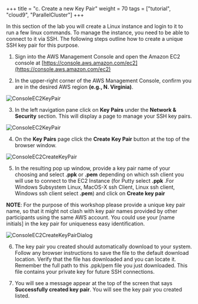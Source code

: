 +++
title = "c. Create a new Key Pair"
weight = 70
tags = ["tutorial", "cloud9", "ParallelCluster"]
+++

In this section of the lab you will create a Linux instance and login to it to run a few linux commands. To manage the instance, you need to be able to connect to it via SSH. The following steps outline how to create a unique SSH key pair for this purpose.

1.	Sign into the AWS Management Console and open the Amazon EC2 console at 
[https://console.aws.amazon.com/ec2](https://console.aws.amazon.com/ec2)

2.	In the upper-right corner of the AWS Management Console, confirm you are in the desired AWS region **(e.g., N. Virginia)**.

![ConsoleEC2KeyPair](/images/hpc-aws-parallelcluster-workshop/ConsoleRegion.png)

3.	In the left navigation pane click on **Key Pairs** under the **Network & Security** section.  This will display a page to manage your SSH key pairs. 

![ConsoleEC2KeyPair](/images/hpc-aws-parallelcluster-workshop/EC2KeyPair.png)


4.	On the **Key Pairs** page click the **Create Key Pair** button at the top of the browser window.

![ConsoleEC2CreateKeyPair](/images/hpc-aws-parallelcluster-workshop/EC2CreateKeyPair.png)

5.	In the resulting pop up window, provide a key pair name of your choosing and select **.ppk** or **.pem** depending on which ssh client you will use to connect to the EC2 Instance (for Putty select **.ppk** .For  Windows Subsystem Linux, MacOS-X ssh Client, Linux ssh client,  Windows ssh client select **.pem**) and click on **Create key pair**  


**NOTE**: For the purpose of this workshop please provide a unique key pair name, so that it might not clash with key pair names provided by other participants using the same AWS account. You could use your [name initials] in the key pair for uniqueness easy identification.


![ConsoleEC2CreateKeyPairDialog](/images/hpc-aws-parallelcluster-workshop/EC2CreateKeyPairDialog.png)

6.	The key pair you created should automatically download to your system.  Follow any browser instructions to save the file to the default download location.  Verify that the file has downloaded and you can locate it. Remember the full path to this .ppk/pem file you just downloaded. This file contains your private key for future SSH connections. 

7.	You will see a message appear at the top of the screen that says **Successfully created key pair**.  You will see the key pair you created listed.
